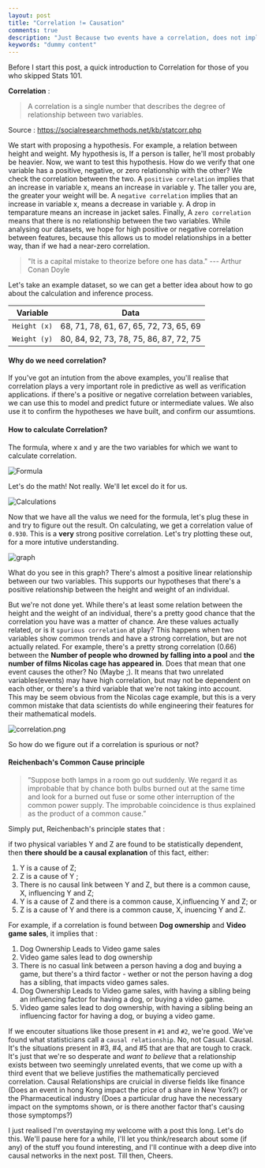 ```yaml
---
layout: post
title: "Correlation != Causation"
comments: true
description: "Just Because two events have a correlation, does not imply there's a causation"
keywords: "dummy content"
---
```

Before I start this post, a quick introduction to Correlation for those of you who skipped Stats 101.

**Correlation** :
 >  A correlation is a single number that describes the degree of relationship between two variables.
 
Source : https://socialresearchmethods.net/kb/statcorr.php

We start with proposing a hypothesis. For example, a relation between height and weight. My hypothesis is, If a person is taller, he'll most probably be heavier. Now, we want to test this hypothesis. How do we verify that one variable has a positive, negative, or zero relationship with the other? We check the correlation between the two. A `positive correlation` implies that an increase in variable x, means an increase in variable y. The taller you are, the greater your weight will be. 
A `negative correlation` implies that an increase in variable x, means a decrease in variable y. A drop in temparature means an increase in jacket sales. Finally, A `zero correlation` means that there is no relationship between the two variables. 
While analysing our datasets, we hope for high positive or negative correlation between features, because this allows us to model relationships in a better way, than if we had a near-zero correlation.

> "It is a capital mistake to theorize before one has data." --- Arthur Conan Doyle

Let's take an example dataset, so we can get a better idea about how to go about the calculation and inference process.

| Variable          | Data                                   |
| ----------------- |:--------------------------------------:|
| `Height (x)`      | 68, 71, 78, 61, 67, 65, 72, 73, 65, 69 |
| `Weight (y)`      | 80, 84, 92, 73, 78, 75, 86, 87, 72, 75 |

#### Why do we need correlation?
If you've got an intution from the above examples, you'll realise that correlation plays a very important role in predictive as well as verification applications. if there's a positive or negative correlation between variables, we can use this to model and predict future or intermediate values. We also use it to confirm the hypotheses we have built, and confirm our assumtions.

#### How to calculate Correlation?
The formula, where x and y are the two variables for which we want to calculate correlation.

![Formula](https://raw.githubusercontent.com/sakshamio/thinkspace/gh-pages/assets/images/render.png)

Let's do the math! Not really. We'll let excel do it for us.

![Calculations](https://raw.githubusercontent.com/sakshamio/thinkspace/gh-pages/assets/images/Calculations.png)

Now that we have all the valus we need for the formula, let's plug these in and try to figure out the result. 
On calculating, we get a correlation value of `0.930`. This is a **very** strong positive correlation. Let's try plotting these out, for a more intutive understanding.

![graph](https://raw.githubusercontent.com/sakshamio/thinkspace/gh-pages/assets/images/graph.png)

What do you see in this graph? There's almost a positive linear relationship between our two variables. This supports our hypotheses that there's a positive relationship between the height and weight of an individual.

But we're not done yet. While there's at least some relation between the height and the weight of an individual, there's a pretty good chance that the correlation you have was a matter of chance. Are these values actually related, or is it `spurious correlation` at play? This happens when two variables show common trends and have a strong correlation, but are not actually related. For example, there's a pretty strong correlation (0.66) between the **Number of people who drowned by falling into a pool** and **the number of films Nicolas cage has appeared in**. Does that mean that one event causes the other? No (Maybe ;). It means that two unrelated variables(events) may have high correlation, but may not be dependent on each other, or there's a third variable that we're not taking into account. 
This may be seem obvious from the Nicolas cage example, but this is a very common mistake that data scientists do while engineering their features for their mathematical models.

![correlation.png](https://raw.githubusercontent.com/sakshamio/thinkspace/gh-pages/assets/images/correlation.png)

So how do we figure out if a correlation is spurious or not?

#### Reichenbach's Common Cause principle

> ”Suppose both lamps in a room go out suddenly. We
regard it as improbable that by chance both bulbs burned out at the
same time and look for a burned out fuse or some other interruption of
the common power supply. The improbable coincidence is thus
explained as the product of a common cause.”

Simply put, Reichenbach's principle states that : 

if two physical variables Y and Z are found to be statistically dependent, then **there should be a causal explanation** of this fact, either:
1. Y is a cause of Z;
2. Z is a cause of Y ;
3. There is no causal link between Y and Z, but there is a common cause, X, influencing Y and Z;
4. Y is a cause of Z and there is a common cause, X,influencing Y and Z; or
5. Z is a cause of Y and there is a common cause, X, inuencing Y and Z.

For example, if a correlation is found between **Dog ownership** and **Video game sales**, it implies that :
1. Dog Ownership Leads to Video game sales
2. Video game sales lead to dog ownership
3. There is no casual link between a person having a dog and buying a game, but there's a third factor - wether or not the person having a dog has a sibling, that impacts video games sales.
4. Dog Ownership Leads to Video game sales, with having a sibling being an influencing factor for having a dog, or buying a video game.
5. Video game sales lead to dog ownership, with having a sibling being an influencing factor for having a dog, or buying a video game.

If we encouter situations like those present in `#1` and `#2`, we're good. We've found what statisticians call a `causal relationship`. No, not Casual. Causal. It's the situations present in #3, #4, and #5 that are that are tough to crack. It's just that we're so desperate and _want to believe_ that a relationship exists between two seemingly unrelated events, that we come up with a third event that we believe justifies the mathematically percieved correlation. Causal Relationships are cruicial in diverse fields like finance (Does an event in hong Kong impact the price of a share in New York?) or the Pharmaceutical industry (Does a particular drug have the necessary impact on the symptoms shown, or is there another factor that's causing those symptomps?) 

I just realised I'm overstaying my welcome with a post this long. Let's do this. We'll pause here for a while, I'll let you think/research about some (if any) of the stuff you found interesting, and I'll continue with a deep dive into causal networks in the next post. Till then, Cheers.
